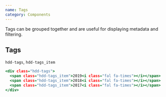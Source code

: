 ```yaml
---
name: Tags
category: Components
---
```


Tags can be grouped together and are useful for displaying metadata and filtering.

## Tags
`hdd-tags`, `hdd-tags_item`

```tags.html
<div class="hdd-tags">
  <span class="hdd-tags_item">2019<i class="fal fa-times"></i></span>
  <span class="hdd-tags_item">2018<i class="fal fa-times"></i></span>
  <span class="hdd-tags_item">2017<i class="fal fa-times"></i></span>
</div>
```
